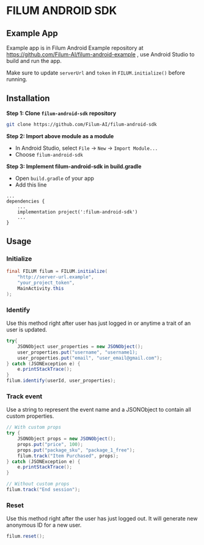 # FILUM ANDROID SDK

## Example App

Example app is in Filum Android Example repository at https://github.com/Filum-AI/filum-android-example , use Android Studio to build and run the app.

Make sure to update `serverUrl` and `token` in `FILUM.initialize()` before running.

## Installation

**Step 1: Clone `filum-android-sdk` repository**

```sh
git clone https://github.com/Filum-AI/filum-android-sdk
```

**Step 2: Import above module as a module** 

- In Android Studio, select `File` -> `New` -> `Import Module...`
- Choose `filum-android-sdk`

**Step 3: Implement filum-android-sdk in build.gradle**

- Open `build.gradle` of your app
- Add this line

```text
...
dependencies {
    ...
    implementation project(':filum-android-sdk')
    ...
}
```

## Usage

### Initialize

```java
final FILUM filum = FILUM.initialize(
    "http://server-url.example",
    "your_project_token",
    MainActivity.this
);
```

### Identify

Use this method right after user has just logged in or anytime a trait of an user is updated.

```java
try{
    JSONObject user_properties = new JSONObject();
    user_properties.put("username", "username1);
    user_properties.put("email", "user_email@gmail.com");
} catch (JSONException e) {
    e.printStackTrace();
}
filum.identify(userId, user_properties);
```

### Track event

Use a string to represent the event name and a JSONObject to contain all custom properties.

```java
// With custom props
try {
    JSONObject props = new JSONObject();
    props.put("price", 100);
    props.put("package_sku", "package_1_free");
    filum.track("Item Purchased", props);
} catch (JSONException e) {
    e.printStackTrace();
}

// Without custom props
filum.track("End session");
```

### Reset

Use this method right after the user has just logged out. It will generate new anonymous ID for a new user.

```java
filum.reset();
```
